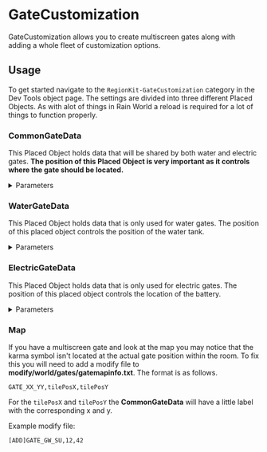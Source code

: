 # GateCustomization
GateCustomization allows you to create multiscreen gates along with adding a whole fleet of customization options.

## Usage
To get started navigate to the `RegionKit-GateCustomization` category in the Dev Tools object page. The settings are divided into three different Placed Objects. As with alot of things in Rain World a reload is required for a lot of things to function properly.

### CommonGateData
This Placed Object holds data that will be shared by both water and electric gates. **The position of this Placed Object is very important as it controls where the gate should be located.** 

<details>
<summary>Parameters</summary>

`Single Use`  
If enabled, the gate will only be able to be used once per cycle, even if it has enough water/battery to open. Usefull in combination with `No Left Door` and `No Right Door`.

`Left Door Lit`  
`Middle Door Lit`  
`Right Door Lit`  
Controls if the specified door should use the sun or shadow section of the current palette.

`No Left Door`  
`No Right Door`  
Controls if you want to remove one or both of the side doors. This has basically the same functionality as CGGateCustomization.

`Karma Glyph Color Override`  
`Hue`  
`Saturation`  
`Brightness`  
Color options for the karma glyph. 

</details>

### WaterGateData
This Placed Object holds data that is only used for water gates. The position of this placed object controls the position of the water tank.

<details>
<summary>Parameters</summary>

`Water`  
Controls if the water should be visible or not.

`Bubble Effect`  
Allows you to disable the small bubbles that appear when a door is opening/closing.

`Left Heater`  
`Right Heater`  
Controls properties of the heaters. `Nrml` if it's normal. `Brokn` makes the heater broken, meaning it will not produce any heat or steam. `Hiddn` makes the heater not visible.

</details>

### ElectricGateData
This Placed Object holds data that is only used for electric gates. The position of this placed object controls the location of the battery.

<details>
<summary>Parameters</summary>

`Battery Visible`  
Controls if the battry should be visible or not.

`Left Steamer Broken`  
`Right Steamer Broken`  
Allows you to disable the electric steam for either side of the gate.

`Lamp n Enabled`  
Controls if lamp *n* should be enabled or not.

`Lamp Color Override`  
`Hue`  
`Saturation`  
Color options for the lamps.

`Battery Color Override`  
`Hue`  
`Saturation`  
`Lightness`  
Color options for the battery. When the battery animates it adds a bit of randomization on top. It also uses the palette darkness so it may be a little bit difficult getting the exact color you want.

</details>

### Map
If you have a multiscreen gate and look at the map you may notice that the karma symbol isn't located at the actual gate position within the room. To fix this you will need to add a modify file to **modify/world/gates/gatemapinfo.txt**. The format is as follows.
```
GATE_XX_YY,tilePosX,tilePosY
```
For the `tilePosX` and `tilePosY` the **CommonGateData** will have a little label with the corresponding x and y.

Example modify file:
```
[ADD]GATE_GW_SU,12,42
```
